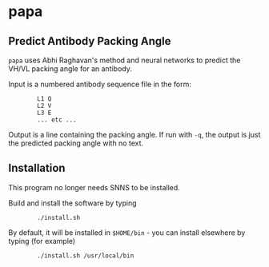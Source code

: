 papa
====

Predict Antibody Packing Angle
------------------------------

`papa` uses Abhi Raghavan's method and neural networks to predict the
VH/VL packing angle for an antibody.

Input is a numbered antibody sequence file in the form:
```
        L1 Q
        L2 V
        L3 E
        ... etc ...
```

Output is a line containing the packing angle. If run with `-q`, the
output is just the predicted packing angle with no text.

Installation
------------

This program no longer needs SNNS to be installed.

Build and install the software by typing
```
        ./install.sh
```

By default, it will be installed in `$HOME/bin` - you can install
elsewhere by typing (for example)
```
        ./install.sh /usr/local/bin
```

